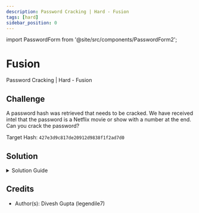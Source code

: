 ```yaml
---
description: Password Cracking | Hard - Fusion
tags: [hard]
sidebar_position: 0
---
```


import PasswordForm from '@site/src/components/PasswordForm2';

# Fusion
Password Cracking | Hard - Fusion
## Challenge
A password hash was retrieved that needs to be cracked. We have received intel that the password is a Netflix movie or show with a number at the end. Can you crack the password?

Target Hash: `427e3d9c817de20912d9838f1f2ad7d0`

<PasswordForm hash="37afa22691121b292edfbbfd6f6de98b920ef64cd387ec217fecb4248e454bcc2ba17fe06a25ab4f05f7afb73ca0db32124ce5f8934235eec32f111676596cf3" algorithm="sha512" />

## Solution
<details>
  <summary>Solution Guide</summary>
  
  :::note
  This challenge assumes you know how to solve [**RockYou**](https://thehackpack.org/practice/PasswordCracking/Easy/rockyou) & [**Masked**](https://thehackpack.org/practice/PasswordCracking/Medium/masked).
  :::

  As you may be able to tell from the challenge title, we need to fuse or combine 2 different password cracking techniques for this: dictionary attack & mask attack. But notice, we are not provided with a wordlist so we will need to research.

  **Obtain Wordlist**
  My #1 source for finding wordlists and datasets is either GitHub or Kaggle. This challenge uses one from Kaggle although I'm sure it can be solved with multiple other wordlists. We know it's a Netflix show/movie so why not look for the most popular one on Kaggle.

  <details>
    <summary>Reveal Wordlist</summary>

    https://www.kaggle.com/datasets/shivamb/netflix-shows
  </details>

  Download the wordlist, open with Excel, and copy the `Title` column to a text document. Name it something like `netflix.txt`

  **Crack the password**
  We're now ready to attack the hash and obtain our password. As usual, we will use hashcat but this time with their [**Hybrid**](https://hashcat.net/wiki/doku.php?id=hybrid_attack) mode. Hashcat has two hybrid modes. Attack mode `-a 6` is wordlist appended with mask (wordlist + mask). Attack mode `-a 7` is wordlist prepended with mask (mask + wordlist). We know our hash is our wordlist with a number (the mask) appended at the end so we will use `-a 6`. 

  You should know how to find out hash type from [**RockYou**](https://thehackpack.org/practice/PasswordCracking/Easy/rockyou). You should know which mask to use from [**Masked**](https://thehackpack.org/practice/PasswordCracking/Medium/masked). I now encourage you to craft the attack command yourself.
  <details>
    <summary>Reveal Command</summary>
    
    Attack mode: Hybrid (wordlist + mask) - `-a 6`
    Hash type: MD5 - `-m 0`
    Mask: Single digit - `?d`

    Command:
    ```bash
    hashcat -a 6 -m 0 427e3d9c817de20912d9838f1f2ad7d0 netflix.txt ?d
    ```
  </details>

  You should now have the password cracked!

</details>

## Credits
- Author(s): Divesh Gupta (legendile7)